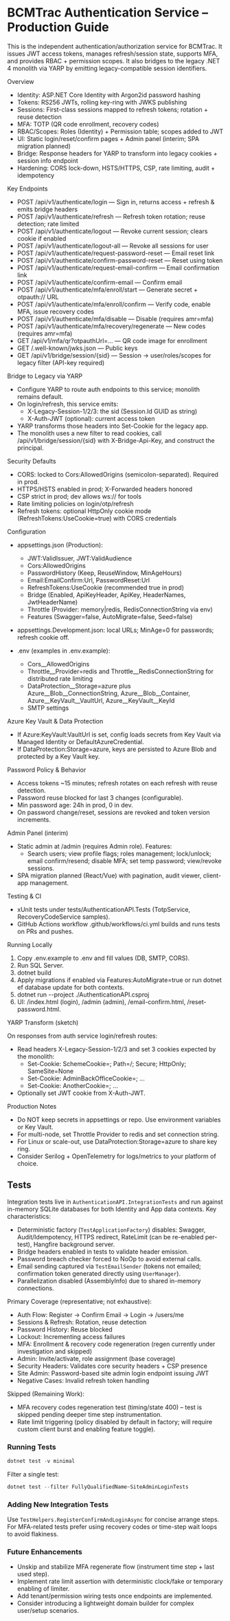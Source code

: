 # BCMTrac Authentication Service – Production Guide

This is the independent authentication/authorization service for BCMTrac. It issues JWT access tokens, manages refresh/session state, supports MFA, and provides RBAC + permission scopes. It also bridges to the legacy .NET 4 monolith via YARP by emitting legacy-compatible session identifiers.

Overview

- Identity: ASP.NET Core Identity with Argon2id password hashing
- Tokens: RS256 JWTs, rolling key-ring with JWKS publishing
- Sessions: First-class sessions mapped to refresh tokens; rotation + reuse detection
- MFA: TOTP (QR code enrollment, recovery codes)
- RBAC/Scopes: Roles (Identity) + Permission table; scopes added to JWT
- UI: Static login/reset/confirm pages + Admin panel (interim; SPA migration planned)
- Bridge: Response headers for YARP to transform into legacy cookies + session info endpoint
- Hardening: CORS lock-down, HSTS/HTTPS, CSP, rate limiting, audit + idempotency

Key Endpoints

- POST /api/v1/authenticate/login — Sign in, returns access + refresh & emits bridge headers
- POST /api/v1/authenticate/refresh — Refresh token rotation; reuse detection; rate limited
- POST /api/v1/authenticate/logout — Revoke current session; clears cookie if enabled
- POST /api/v1/authenticate/logout-all — Revoke all sessions for user
- POST /api/v1/authenticate/request-password-reset — Email reset link
- POST /api/v1/authenticate/confirm-password-reset — Reset using token
- POST /api/v1/authenticate/request-email-confirm — Email confirmation link
- POST /api/v1/authenticate/confirm-email — Confirm email
- POST /api/v1/authenticate/mfa/enroll/start — Generate secret + otpauth:// URL
- POST /api/v1/authenticate/mfa/enroll/confirm — Verify code, enable MFA, issue recovery codes
- POST /api/v1/authenticate/mfa/disable — Disable (requires amr=mfa)
- POST /api/v1/authenticate/mfa/recovery/regenerate — New codes (requires amr=mfa)
- GET /api/v1/mfa/qr?otpauthUrl=... — QR code image for enrollment
- GET /.well-known/jwks.json — Public keys
- GET /api/v1/bridge/session/{sid} — Session → user/roles/scopes for legacy filter (API-key required)

Bridge to Legacy via YARP

- Configure YARP to route auth endpoints to this service; monolith remains default.
- On login/refresh, this service emits:
  - X-Legacy-Session-1/2/3: the sid (Session.Id GUID as string)
  - X-Auth-JWT (optional): current access token
- YARP transforms those headers into Set-Cookie for the legacy app.
- The monolith uses a new filter to read cookies, call /api/v1/bridge/session/{sid} with X-Bridge-Api-Key, and construct the principal.

Security Defaults

- CORS: locked to Cors:AllowedOrigins (semicolon-separated). Required in prod.
- HTTPS/HSTS enabled in prod; X-Forwarded headers honored
- CSP strict in prod; dev allows ws:// for tools
- Rate limiting policies on login/otp/refresh
- Refresh tokens: optional HttpOnly cookie mode (RefreshTokens:UseCookie=true) with CORS credentials

Configuration

- appsettings.json (Production):
  - JWT:ValidIssuer, JWT:ValidAudience
  - Cors:AllowedOrigins
  - PasswordHistory (Keep, ReuseWindow, MinAgeHours)
  - Email:EmailConfirm:Url, PasswordReset:Url
  - RefreshTokens:UseCookie (recommended true in prod)
  - Bridge (Enabled, ApiKeyHeader, ApiKey, HeaderNames, JwtHeaderName)
  - Throttle (Provider: memory|redis, RedisConnectionString via env)
  - Features (Swagger=false, AutoMigrate=false, Seed=false)

- appsettings.Development.json: local URLs; MinAge=0 for passwords; refresh cookie off.

- .env (examples in .env.example):
  - Cors__AllowedOrigins
  - Throttle__Provider=redis and Throttle__RedisConnectionString for distributed rate limiting
  - DataProtection__Storage=azure plus Azure__Blob__ConnectionString, Azure__Blob__Container, Azure__KeyVault__VaultUrl, Azure__KeyVault__KeyId
  - SMTP settings

Azure Key Vault & Data Protection

- If Azure:KeyVault:VaultUrl is set, config loads secrets from Key Vault via Managed Identity or DefaultAzureCredential.
- If DataProtection:Storage=azure, keys are persisted to Azure Blob and protected by a Key Vault key.

Password Policy & Behavior

- Access tokens ~15 minutes; refresh rotates on each refresh with reuse detection.
- Password reuse blocked for last 3 changes (configurable).
- Min password age: 24h in prod, 0 in dev.
- On password change/reset, sessions are revoked and token version increments.

Admin Panel (interim)

- Static admin at /admin (requires Admin role). Features:
  - Search users; view profile flags; roles management; lock/unlock; email confirm/resend; disable MFA; set temp password; view/revoke sessions.
- SPA migration planned (React/Vue) with pagination, audit viewer, client-app management.

Testing & CI

- xUnit tests under tests/AuthenticationAPI.Tests (TotpService, RecoveryCodeService samples).
- GitHub Actions workflow .github/workflows/ci.yml builds and runs tests on PRs and pushes.

Running Locally

1. Copy .env.example to .env and fill values (DB, SMTP, CORS).
2. Run SQL Server.
3. dotnet build
4. Apply migrations if enabled via Features:AutoMigrate=true or run dotnet ef database update for both contexts.
5. dotnet run --project ./AuthenticationAPI.csproj
6. UI: /index.html (login), /admin (admin), /email-confirm.html, /reset-password.html.

YARP Transform (sketch)

On responses from auth service login/refresh routes:

- Read headers X-Legacy-Session-1/2/3 and set 3 cookies expected by the monolith:
  - Set-Cookie: SchemeCookie=<sid>; Path=/; Secure; HttpOnly; SameSite=None
  - Set-Cookie: AdminBackOfficeCookie=<sid>; ...
  - Set-Cookie: AnotherCookie=<sid>; ...
- Optionally set JWT cookie from X-Auth-JWT.

Production Notes

- Do NOT keep secrets in appsettings or repo. Use environment variables or Key Vault.
- For multi-node, set Throttle Provider to redis and set connection string.
- For Linux or scale-out, use DataProtection:Storage=azure to share key ring.
- Consider Serilog + OpenTelemetry for logs/metrics to your platform of choice.

## Tests

Integration tests live in `AuthenticationAPI.IntegrationTests` and run against in-memory SQLite databases for both Identity and App data contexts. Key characteristics:

- Deterministic factory (`TestApplicationFactory`) disables: Swagger, Audit/Idempotency, HTTPS redirect, RateLimit (can be re-enabled per-test), Hangfire background server.
- Bridge headers enabled in tests to validate header emission.
- Password breach checker forced to NoOp to avoid external calls.
- Email sending captured via `TestEmailSender` (tokens not emailed; confirmation token generated directly using `UserManager`).
- Parallelization disabled (AssemblyInfo) due to shared in-memory connections.

Primary Coverage (representative; not exhaustive):

- Auth Flow: Register → Confirm Email → Login → /users/me
- Sessions & Refresh: Rotation, reuse detection
- Password History: Reuse blocked
- Lockout: Incrementing access failures
- MFA: Enrollment & recovery code regeneration (regen currently under investigation and skipped)
- Admin: Invite/activate, role assignment (base coverage)
- Security Headers: Validates core security headers + CSP presence
- Site Admin: Password-based site admin login endpoint issuing JWT
- Negative Cases: Invalid refresh token handling

Skipped (Remaining Work):

- MFA recovery codes regeneration test (timing/state 400) – test is skipped pending deeper time step instrumentation.
- Rate limit triggering (policy disabled by default in factory; will require custom client burst and enabling feature toggle).

### Running Tests

```powershell
dotnet test -v minimal
```

Filter a single test:

```powershell
dotnet test --filter FullyQualifiedName~SiteAdminLoginTests
```

### Adding New Integration Tests

Use `TestHelpers.RegisterConfirmAndLoginAsync` for concise arrange steps. For MFA-related tests prefer using recovery codes or time-step wait loops to avoid flakiness.

### Future Enhancements

- Unskip and stabilize MFA regenerate flow (instrument time step + last used step).
- Implement rate limit assertion with deterministic clock/fake or temporary enabling of limiter.
- Add tenant/permission wiring tests once endpoints are implemented.
- Consider introducing a lightweight domain builder for complex user/setup scenarios.
